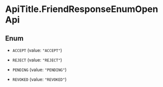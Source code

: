 # ApiTitle.FriendResponseEnumOpenApi

## Enum


* `ACCEPT` (value: `"ACCEPT"`)

* `REJECT` (value: `"REJECT"`)

* `PENDING` (value: `"PENDING"`)

* `REVOKED` (value: `"REVOKED"`)


